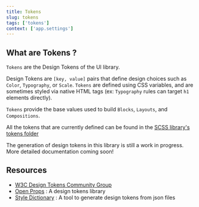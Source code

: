 ```yaml
---
title: Tokens
slug: tokens
tags: ['tokens']
context: ['app.settings']
---
```


## What are Tokens ?

`Tokens` are the Design Tokens of the UI library.

Design Tokens are `[key, value]` pairs that define design choices such as `Color`, `Typography`, or `Scale`.
`Tokens` are defined using CSS variables, and are sometimes styled via native HTML tags (ex: `Typography` rules can target `h1` elements directly).

`Tokens` provide the base values used to build `Blocks`, `Layouts`, and `Compositions`.

All the tokens that are currently defined can be found in the [SCSS library's tokens folder](https://github.com/fat-fuzzy/rocks/tree/main/packages/ui/src/lib/styles/scss/tokens)

<p class="feedback bare emoji:default">The generation of design tokens in this library is still a work in progress. More detailed documentation coming soon! </p>

## Resources

- [W3C Design Tokens Community Group](https://www.w3.org/groups/cg/design-tokens/)
- [Open Props](https://open-props.style/) : A design tokens library
- [Style Dictionary](https://amzn.github.io/style-dictionary) : A tool to generate design tokens from json files
